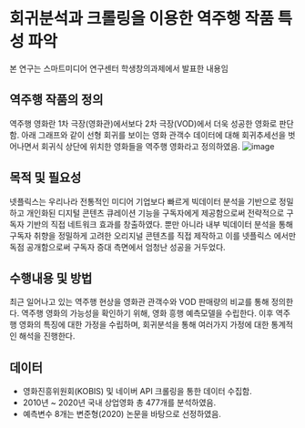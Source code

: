 # 회귀분석과 크롤링을 이용한 역주행 작품 특성 파악
본 연구는 스마트미디어 연구센터 학생창의과제에서 발표한 내용임
## 역주행 작품의 정의
역주행 영화란 1차 극장(영화관)에서보다 2차 극장(VOD)에서 더욱 성공한 영화로 판단함. 아래 그래프와 같이 선형 회귀를 보이는 영화 관객수 데이터에 대해 회귀추세선을 벗어나면서  회귀식 상단에 위치한 영화들을 역주행 영화라고 정의하였음.
![image](https://user-images.githubusercontent.com/67357059/125893620-d28a0f80-bca6-4919-b0ce-8f47f4c5783d.png)
## 목적 및 필요성
넷플릭스는 우리나라 전통적인 미디어 기업보다 빠르게 빅데이터 분석을 기반으로 정밀하고 개인화된 디지털 콘텐츠 큐레이션 기능을 구독자에게 제공함으로써 전략적으로 구독자 기반의 직접 네트워크 효과를 창출하였다. 뿐만 아니라 내부 빅데이터 분석을 통해 구독자 취향을 정밀하게 고려한 오리지널 콘텐츠를 직접 제작하고 이를 넷플릭스 에서만 독점 공개함으로써 구독자 증대 측면에서 엄청난 성공을 거두었다.
## 수행내용 및 방법
 최근 일어나고 있는 역주행 현상을 영화관 관객수와 VOD 판매량의 비교를 통해 정의한다. 역주행 영화의 가능성을 확인하기 위해, 영화 흥행 예측모델을 수립한다. 이후 역주행 영화의 특징에 대한 가정을 수립하며, 회귀분석을 통해 여러가지 가정에 대한 통계적인 해석을 진행한다.
## 데이터
 * 영화진흥위원회(KOBIS) 및 네이버 API 크롤링을 통한 데이터 수집함.
 * 2010년 ~ 2020년 국내 상업영화 총 477개를 분석하였음.
 * 예측변수 8개는 변준형(2020) 논문을 바탕으로 선정하였음.

